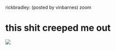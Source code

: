 <!--
id: 78330193
link: http://tumblr.atmos.org/post/78330193/rickbradley-posted-by-vinbarnes-zoom-this
slug: rickbradley-posted-by-vinbarnes-zoom-this
date: Sat Feb 14 2009 11:28:44 GMT-0800 (PST)
publish: 2009-02-014
tags: 
title: rickbradley:
(posted by vinbarnes) zoom

this shit creeped me out
-->


rickbradley:
(posted by vinbarnes) zoom

this shit creeped me out
=================================================================

![](http://24.media.tumblr.com/oxrhwNlejjy03u8zLrTH0HVTo1_250.png)

